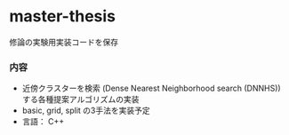 # master-thesis

修論の実験用実装コードを保存

### 内容
* 近傍クラスターを検索 (Dense Nearest Neighborhood search (DNNHS)) する各種提案アルゴリズムの実装
* basic, grid, split の3手法を実装予定
* 言語： C++
